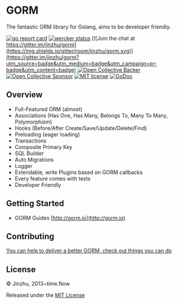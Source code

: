 # GORM

The fantastic ORM library for Golang, aims to be developer friendly.

[![go report card](https://goreportcard.com/badge/github.com/jinzhu/gorm "go report card")](https://goreportcard.com/report/github.com/jinzhu/gorm)
[![wercker status](https://app.wercker.com/status/8596cace912c9947dd9c8542ecc8cb8b/s/master "wercker status")](https://app.wercker.com/project/byKey/8596cace912c9947dd9c8542ecc8cb8b)
[![Join the chat at https://gitter.im/jinzhu/gorm](https://img.shields.io/gitter/room/jinzhu/gorm.svg)](https://gitter.im/jinzhu/gorm?utm_source=badge&utm_medium=badge&utm_campaign=pr-badge&utm_content=badge)
[![Open Collective Backer](https://opencollective.com/gorm/tiers/backer/badge.svg?label=backer&color=brightgreen "Open Collective Backer")](https://opencollective.com/gorm)
[![Open Collective Sponsor](https://opencollective.com/gorm/tiers/sponsor/badge.svg?label=sponsor&color=brightgreen "Open Collective Sponsor")](https://opencollective.com/gorm)
[![MIT license](http://img.shields.io/badge/license-MIT-brightgreen.svg)](http://opensource.org/licenses/MIT)
[![GoDoc](https://godoc.org/github.com/jinzhu/gorm?status.svg)](https://godoc.org/github.com/jinzhu/gorm)

## Overview

* Full-Featured ORM (almost)
* Associations (Has One, Has Many, Belongs To, Many To Many, Polymorphism)
* Hooks (Before/After Create/Save/Update/Delete/Find)
* Preloading (eager loading)
* Transactions
* Composite Primary Key
* SQL Builder
* Auto Migrations
* Logger
* Extendable, write Plugins based on GORM callbacks
* Every feature comes with tests
* Developer Friendly

## Getting Started

* GORM Guides [http://gorm.io](http://gorm.io)

## Contributing

[You can help to deliver a better GORM, check out things you can do](http://gorm.io/contribute.html)

## License

© Jinzhu, 2013~time.Now

Released under the [MIT License](https://github.com/jinzhu/gorm/blob/master/License)
